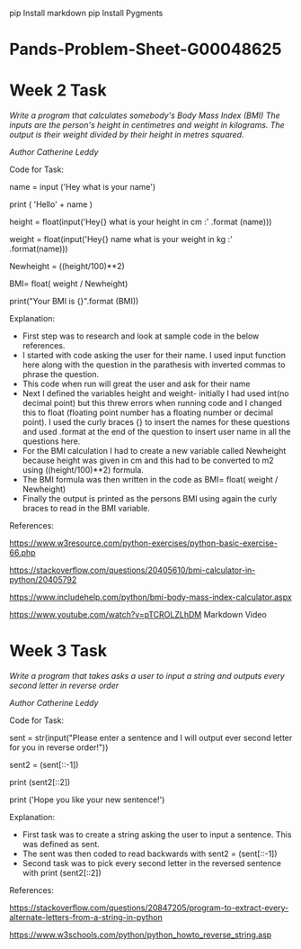pip Install markdown
pip Install Pygments


# Pands-Problem-Sheet-G00048625


# Week 2 Task

_Write a program that calculates somebody's Body Mass Index (BMI)
The inputs are the person's height in centimetres and weight in kilograms.
The output  is their weight divided by their height in metres squared._

_Author  Catherine Leddy_

Code for Task:

name = input ('Hey what is your name')

print ( 'Hello' + name )

height = float(input('Hey{} what is your height in cm :' .format (name)))

weight = float(input('Hey{} name what is your weight in kg :' .format(name)))

Newheight = ((height/100)**2)

BMI= float( weight / Newheight)

print("Your BMI is {}".format (BMI))

Explanation:


- First step was to research and look at sample code in the below references.
- I started with code asking the user for their name. I used input function here along with the question in the parathesis with inverted commas to phrase the question.
- This code when run will great the user and ask for their name
- Next I defined the variables height and weight- initially I had used int(no decimal point) but this threw errors when running code and I changed this to float (floating point number has a floating number or decimal point). I used the curly braces {} to insert the names for these questions and used .format at the end of the question to insert user name in all the questions here.
- For the BMI calculation I had to create a new variable called Newheight because height was given in cm and this had to be converted to m2 using ((height/100)**2) formula.
- The BMI formula was then written in the code as BMI= float( weight / Newheight)
- Finally the output is printed as the persons BMI using again the curly braces to read in the BMI variable.


References: 

<https://www.w3resource.com/python-exercises/python-basic-exercise-66.php>

<https://stackoverflow.com/questions/20405610/bmi-calculator-in-python/20405792>

<https://www.includehelp.com/python/bmi-body-mass-index-calculator.aspx>

<https://www.youtube.com/watch?v=pTCROLZLhDM> Markdown Video


# Week 3 Task

_Write a program that takes asks a user to input a string and outputs every second letter in reverse order_

_Author Catherine Leddy_

Code for Task:

sent = str(input("Please enter a sentence and I will output ever second letter for you in reverse order!"))

sent2 = (sent[::-1])

print (sent2[::2])

print ('Hope you like your new sentence!')

Explanation:

- First task was to  create a string asking the user to input a sentence. This was defined as sent.
- The sent was then coded to  read backwards with sent2 = (sent[::-1])
- Second task was to pick every second letter in the reversed sentence with print (sent2[::2])

References:

<https://stackoverflow.com/questions/20847205/program-to-extract-every-alternate-letters-from-a-string-in-python>

<https://www.w3schools.com/python/python_howto_reverse_string.asp>


